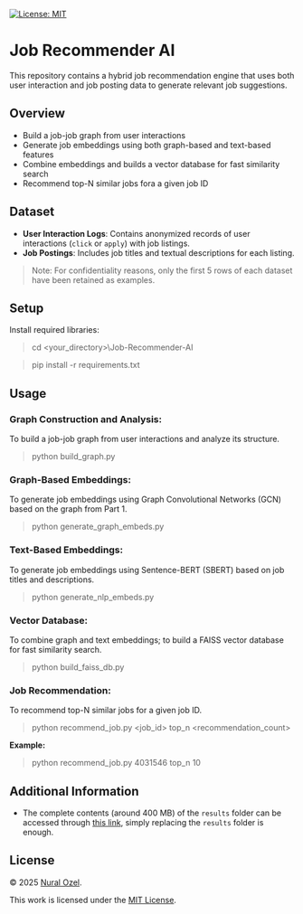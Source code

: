 [![License: MIT][mit-shield]](./LICENSE)

# Job Recommender AI
This repository contains a hybrid job recommendation engine that uses both user interaction and job posting data to generate relevant job suggestions.

## Overview
- Build a job-job graph from user interactions
- Generate job embeddings using both graph-based and text-based features
- Combine embeddings and builds a vector database for fast similarity search
- Recommend top-N similar jobs fora a given job ID

## Dataset
- **User Interaction Logs**: Contains anonymized records of user interactions (`click` or `apply`) with job listings.
- **Job Postings**: Includes job titles and textual descriptions for each listing.

> Note: For confidentiality reasons, only the first 5 rows of each dataset have been retained as examples.

## Setup
Install required libraries:

> cd <your_directory>\Job-Recommender-AI

> pip install -r requirements.txt

## Usage

### Graph Construction and Analysis:
To build a job-job graph from user interactions and analyze its structure.

> python build_graph.py

### Graph-Based Embeddings:
To generate job embeddings using Graph Convolutional Networks (GCN) based on the graph from Part 1.

> python generate_graph_embeds.py

### Text-Based Embeddings:
To generate job embeddings using Sentence-BERT (SBERT) based on job titles and descriptions.

> python generate_nlp_embeds.py

### Vector Database:
To combine graph and text embeddings; to build a FAISS vector database for fast similarity search.

> python build_faiss_db.py

### Job Recommendation:
To recommend top-N similar jobs for a given job ID.

> python recommend_job.py <job_id> top_n <recommendation_count>

**Example:**

> python recommend_job.py 4031546 top_n 10

## Additional Information
- The complete contents (around 400 MB) of the `results` folder can be accessed through [this link](https://drive.google.com/drive/folders/1sMs2LKjlKbzhQJwgsMxxYo3-e0dvupFX?usp=sharing), simply replacing the `results` folder is enough.

## License
© 2025 [Nural Ozel](https://github.com/tfb-sv).

This work is licensed under the [MIT License](./LICENSE).

[cc-by]: https://creativecommons.org/licenses/by/4.0/
[mit-shield]: https://img.shields.io/badge/License-MIT-yellow.svg
